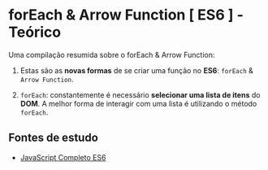 # forEach & Arrow Function [ ES6 ] - Teórico
Uma compilação resumida sobre o forEach & Arrow Function:

1. Estas são as **novas formas** de se criar uma função no **ES6**: ``forEach`` & ``Arrow Function``.

2. ``forEach``: constantemente é necessário **selecionar uma lista de itens** do **DOM**. A melhor forma de interagir com uma lista é utilizando o método ``forEach``.

## Fontes de estudo
- [JavaScript Completo ES6](https://www.origamid.com/curso/javascript-completo-es6/)
